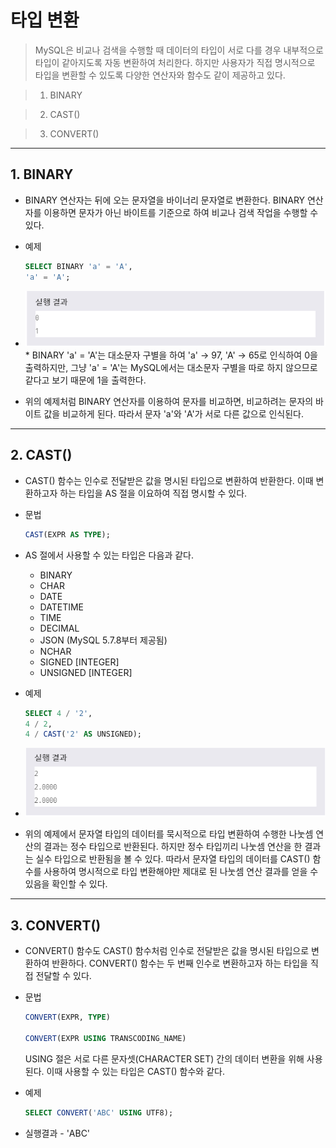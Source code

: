 # 타입 변환
> MySQL은 비교나 검색을 수행할 때 데이터의 타입이 서로 다를 경우 내부적으로 타입이 같아지도록 자동 변환하여 처리한다. 하지만 사용자가 직접 명시적으로 타입을 변환할 수 있도록 다양한 연산자와 함수도 같이 제공하고 있다.

> 1. BINARY

> 2. CAST()

> 3. CONVERT()
***

## 1. BINARY

* BINARY 연산자는 뒤에 오는 문자열을 바이너리 문자열로 변환한다. BINARY 연산자를 이용하면 문자가 아닌 바이트를 기준으로 하여 비교나 검색 작업을 수행할 수 있다.

* 예제
  ```SQL
  SELECT BINARY 'a' = 'A',
  'a' = 'A';
  ```

* <img src="../../images/4_19.PNG" width="600"/>
  * BINARY 'a' = 'A'는 대소문자 구별을 하여 'a' -> 97, 'A' -> 65로 인식하여 0을 출력하지만, 그냥 'a' = 'A'는 MySQL에서는 대소문자 구별을 따로 하지 않으므로 같다고 보기 때문에 1을 출력한다.

* 위의 예제처럼 BINARY 연산자를 이용하여 문자를 비교하면, 비교하려는 문자의 바이트 값을 비교하게 된다. 따라서 문자 'a'와 'A'가 서로 다른 값으로 인식된다.
***

## 2. CAST()

* CAST() 함수는 인수로 전달받은 값을 명시된 타입으로 변환하여 반환한다. 이때 변환하고자 하는 타입을 AS 절을 이요하여 직접 명시할 수 있다.

* 문법
  ```SQL
  CAST(EXPR AS TYPE);
  ```

* AS 절에서 사용할 수 있는 타입은 다음과 같다.
  * BINARY
  * CHAR
  * DATE
  * DATETIME
  * TIME
  * DECIMAL
  * JSON (MySQL 5.7.8부터 제공됨)
  * NCHAR
  * SIGNED [INTEGER]
  * UNSIGNED [INTEGER]

* 예제
  ```SQL
  SELECT 4 / '2',
  4 / 2,
  4 / CAST('2' AS UNSIGNED);
  ```

* <img src="../../images/4_20.PNG" width="600"/>

* 위의 예제에서 문자열 타입의 데이터를 묵시적으로 타입 변환하여 수행한 나눗셈 연산의 결과는 정수 타입으로 반환된다. 하지만 정수 타입끼리 나눗셈 연산을 한 결과는 실수 타입으로 반환됨을 볼 수 있다. 따라서 문자열 타입의 데이터를 CAST() 함수를 사용하여 명시적으로 타입 변환해야만 제대로 된 나눗셈 연산 결과를 얻을 수 있음을 확인할 수 있다.
***

## 3. CONVERT()

* CONVERT() 함수도 CAST() 함수처럼 인수로 전달받은 값을 명시된 타입으로 변환하여 반환하다. CONVERT() 함수는 두 번째 인수로 변환하고자 하는 타입을 직접 전달할 수 있다.

* 문법
  ```SQL
  CONVERT(EXPR, TYPE)

  CONVERT(EXPR USING TRANSCODING_NAME)
  ```
  USING 절은 서로 다른 문자셋(CHARACTER SET) 간의 데이터 변환을 위해 사용된다. 이때 사용할 수 있는 타입은 CAST() 함수와 같다.

* 예제
  ```SQL
  SELECT CONVERT('ABC' USING UTF8);
  ```

* 실행결과 - 'ABC'
